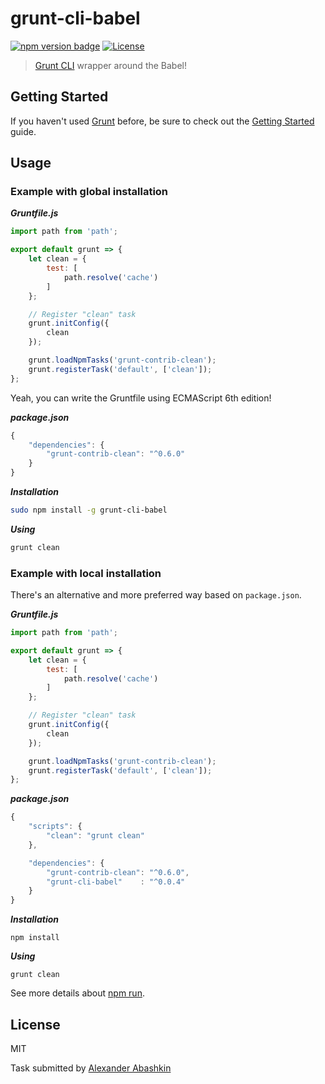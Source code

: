 # grunt-cli-babel

[![npm version badge](https://img.shields.io/npm/v/grunt-cli-babel.svg)](https://www.npmjs.org/package/grunt-cli-babel)
[![License](https://img.shields.io/badge/license-MIT-brightgreen.svg)](LICENSE.txt)


> [Grunt CLI](http://gruntjs.com/using-the-cli) wrapper around the Babel!


## Getting Started

If you haven't used [Grunt](http://gruntjs.com/) before, be sure to check out the [Getting Started](http://gruntjs.com/getting-started) guide.

## Usage

### Example with global installation

***Gruntfile.js***

```js
import path from 'path';

export default grunt => {
	let clean = {
		test: [
			path.resolve('cache')
		]
	};

	// Register "clean" task
	grunt.initConfig({ 
		clean 
	});

	grunt.loadNpmTasks('grunt-contrib-clean');
	grunt.registerTask('default', ['clean']);
};
```

Yeah, you can write the Gruntfile using ECMAScript 6th edition!

***package.json***

```js
{
	"dependencies": {
		"grunt-contrib-clean": "^0.6.0"
	}
}
```

***Installation***

```sh
sudo npm install -g grunt-cli-babel
```

***Using***

```sh
grunt clean
```

### Example with local installation

There's an alternative and more preferred way based on `package.json`. <br />

***Gruntfile.js***

```js
import path from 'path';

export default grunt => {
	let clean = {
		test: [
			path.resolve('cache')
		]
	};

	// Register "clean" task
	grunt.initConfig({ 
		clean 
	});

	grunt.loadNpmTasks('grunt-contrib-clean');
	grunt.registerTask('default', ['clean']);
};
```

***package.json***

```js
{
	"scripts": {
		"clean": "grunt clean"
	},

	"dependencies": {
		"grunt-contrib-clean": "^0.6.0",
		"grunt-cli-babel"    : "^0.0.4"
	}
}
```

***Installation***

```shell
npm install
```

***Using***

```shell
grunt clean
```

See more details about [npm run](https://docs.npmjs.com/misc/scripts).


## License

MIT

Task submitted by [Alexander Abashkin](https://github.com/monolithed)
